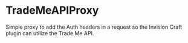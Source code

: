 # TradeMeAPIProxy
Simple proxy to add the Auth headers in a request so the Invision Craft plugin can utilize the Trade Me API.
